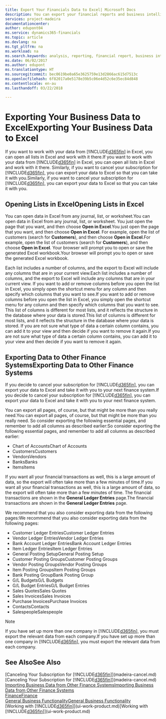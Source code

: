 ```yaml
---
title: Export Your Financials Data to Excel| Microsoft Docs
description: You can export your financial reports and business intelligence data from Finance and Operations, Business edition  to Excel, or open your Financials data in Excel.
services: project-madeira
documentationcenter: 
author: edupont04
ms.service: dynamics365-financials
ms.topic: article
ms.devlang: na
ms.tgt_pltfrm: na
ms.workload: na
ms.search.keywords: analysis, reporting, financial report, business intelligence, BI, Excel
ms.date: 06/02/2017
ms.author: edupont
ms.translationtype: HT
ms.sourcegitcommit: bec0619be0a65e3625759e13d2866ac615d7513c
ms.openlocfilehash: 6f82017a0e5178e39b5c06e4d52c6e35ec84d848
ms.contentlocale: en-au
ms.lasthandoff: 03/22/2018

---
```

# <a name="exporting-your-business-data-to-excel"></a><span data-ttu-id="5e36e-103">Exporting Your Business Data to Excel</span><span class="sxs-lookup"><span data-stu-id="5e36e-103">Exporting Your Business Data to Excel</span></span>
<span data-ttu-id="5e36e-104">If you want to work with your data from [!INCLUDE[d365fin](includes/d365fin_md.md)] in Excel, you can open all lists in Excel and work with it there.</span><span class="sxs-lookup"><span data-stu-id="5e36e-104">If you want to work with your data from [!INCLUDE[d365fin](includes/d365fin_md.md)] in Excel, you can open all lists in Excel and work with it there.</span></span> <span data-ttu-id="5e36e-105">Similarly, if you want to cancel your subscription for [!INCLUDE[d365fin](includes/d365fin_md.md)], you can export your data to Excel so that you can take it with you.</span><span class="sxs-lookup"><span data-stu-id="5e36e-105">Similarly, if you want to cancel your subscription for [!INCLUDE[d365fin](includes/d365fin_md.md)], you can export your data to Excel so that you can take it with you.</span></span>

## <a name="opening-lists-in-excel"></a><span data-ttu-id="5e36e-106">Opening Lists in Excel</span><span class="sxs-lookup"><span data-stu-id="5e36e-106">Opening Lists in Excel</span></span>
<span data-ttu-id="5e36e-107">You can open data in Excel from any journal, list, or worksheet.</span><span class="sxs-lookup"><span data-stu-id="5e36e-107">You can open data in Excel from any journal, list, or worksheet.</span></span> <span data-ttu-id="5e36e-108">You just open the page that you want, and then choose **Open in Excel**.</span><span class="sxs-lookup"><span data-stu-id="5e36e-108">You just open the page that you want, and then choose **Open in Excel**.</span></span> <span data-ttu-id="5e36e-109">For example, open the list of customers (search for **Customers**), and then choose **Open in Excel**.</span><span class="sxs-lookup"><span data-stu-id="5e36e-109">For example, open the list of customers (search for **Customers**), and then choose **Open in Excel**.</span></span> <span data-ttu-id="5e36e-110">Your browser will prompt you to open or save the generated Excel workbook.</span><span class="sxs-lookup"><span data-stu-id="5e36e-110">Your browser will prompt you to open or save the generated Excel workbook.</span></span>  

<span data-ttu-id="5e36e-111">Each list includes a number of columns, and the export to Excel will include any columns that are in your current view.</span><span class="sxs-lookup"><span data-stu-id="5e36e-111">Each list includes a number of columns, and the export to Excel will include any columns that are in your current view.</span></span> <span data-ttu-id="5e36e-112">If you want to add or remove columns before you open the list in Excel, you simply open the shortcut menu for any column and then specify which columns that you want to see.</span><span class="sxs-lookup"><span data-stu-id="5e36e-112">If you want to add or remove columns before you open the list in Excel, you simply open the shortcut menu for any column and then specify which columns that you want to see.</span></span> <span data-ttu-id="5e36e-113">This list of columns is different for most lists, and it reflects the structure in the database where your data is stored.</span><span class="sxs-lookup"><span data-stu-id="5e36e-113">This list of columns is different for most lists, and it reflects the structure in the database where your data is stored.</span></span> <span data-ttu-id="5e36e-114">If you are not sure what type of data a certain column contains, you can add it to your view and then decide if you want to remove it again.</span><span class="sxs-lookup"><span data-stu-id="5e36e-114">If you are not sure what type of data a certain column contains, you can add it to your view and then decide if you want to remove it again.</span></span>  

## <a name="exporting-data-to-other-finance-systems"></a><span data-ttu-id="5e36e-115">Exporting Data to Other Finance Systems</span><span class="sxs-lookup"><span data-stu-id="5e36e-115">Exporting Data to Other Finance Systems</span></span>
<span data-ttu-id="5e36e-116">If you decide to cancel your subscription for [!INCLUDE[d365fin](includes/d365fin_md.md)], you can export your data to Excel and take it with you to your next finance system.</span><span class="sxs-lookup"><span data-stu-id="5e36e-116">If you decide to cancel your subscription for [!INCLUDE[d365fin](includes/d365fin_md.md)], you can export your data to Excel and take it with you to your next finance system.</span></span>  

<span data-ttu-id="5e36e-117">You can export all pages, of course, but that might be more than you really need.</span><span class="sxs-lookup"><span data-stu-id="5e36e-117">You can export all pages, of course, but that might be more than you really need.</span></span> <span data-ttu-id="5e36e-118">So consider exporting the following essential pages, and remember to add all columns as described earlier:</span><span class="sxs-lookup"><span data-stu-id="5e36e-118">So consider exporting the following essential pages, and remember to add all columns as described earlier:</span></span>  

* <span data-ttu-id="5e36e-119">Chart of Accounts</span><span class="sxs-lookup"><span data-stu-id="5e36e-119">Chart of Accounts</span></span>  
* <span data-ttu-id="5e36e-120">Customers</span><span class="sxs-lookup"><span data-stu-id="5e36e-120">Customers</span></span>  
* <span data-ttu-id="5e36e-121">Vendors</span><span class="sxs-lookup"><span data-stu-id="5e36e-121">Vendors</span></span>  
* <span data-ttu-id="5e36e-122">Banks</span><span class="sxs-lookup"><span data-stu-id="5e36e-122">Banks</span></span>  
* <span data-ttu-id="5e36e-123">Items</span><span class="sxs-lookup"><span data-stu-id="5e36e-123">Items</span></span>  

<span data-ttu-id="5e36e-124">If you want all your financial transactions as well, this is a large amount of data, so the export will often take more than a few minutes of time.</span><span class="sxs-lookup"><span data-stu-id="5e36e-124">If you want all your financial transactions as well, this is a large amount of data, so the export will often take more than a few minutes of time.</span></span> <span data-ttu-id="5e36e-125">The financial transactions are shown in the **General Ledger Entries** page.</span><span class="sxs-lookup"><span data-stu-id="5e36e-125">The financial transactions are shown in the **General Ledger Entries** page.</span></span>  

<span data-ttu-id="5e36e-126">We recommend that you also consider exporting data from the following pages:</span><span class="sxs-lookup"><span data-stu-id="5e36e-126">We recommend that you also consider exporting data from the following pages:</span></span>  

* <span data-ttu-id="5e36e-127">Customer Ledger Entries</span><span class="sxs-lookup"><span data-stu-id="5e36e-127">Customer Ledger Entries</span></span>  
* <span data-ttu-id="5e36e-128">Vendor Ledger Entries</span><span class="sxs-lookup"><span data-stu-id="5e36e-128">Vendor Ledger Entries</span></span>  
* <span data-ttu-id="5e36e-129">Bank Account Ledger Entries</span><span class="sxs-lookup"><span data-stu-id="5e36e-129">Bank Account Ledger Entries</span></span>  
* <span data-ttu-id="5e36e-130">Item Ledger Entries</span><span class="sxs-lookup"><span data-stu-id="5e36e-130">Item Ledger Entries</span></span>  
* <span data-ttu-id="5e36e-131">General Posting Setup</span><span class="sxs-lookup"><span data-stu-id="5e36e-131">General Posting Setup</span></span>  
* <span data-ttu-id="5e36e-132">Customer Posting Groups</span><span class="sxs-lookup"><span data-stu-id="5e36e-132">Customer Posting Groups</span></span>  
* <span data-ttu-id="5e36e-133">Vendor Posting Groups</span><span class="sxs-lookup"><span data-stu-id="5e36e-133">Vendor Posting Groups</span></span>  
* <span data-ttu-id="5e36e-134">Item Posting Groups</span><span class="sxs-lookup"><span data-stu-id="5e36e-134">Item Posting Groups</span></span>  
* <span data-ttu-id="5e36e-135">Bank Posting Group</span><span class="sxs-lookup"><span data-stu-id="5e36e-135">Bank Posting Group</span></span>  
* <span data-ttu-id="5e36e-136">G/L Budgets</span><span class="sxs-lookup"><span data-stu-id="5e36e-136">G/L Budgets</span></span>  
* <span data-ttu-id="5e36e-137">G/L Budget Entries</span><span class="sxs-lookup"><span data-stu-id="5e36e-137">G/L Budget Entries</span></span>  
* <span data-ttu-id="5e36e-138">Sales Quotes</span><span class="sxs-lookup"><span data-stu-id="5e36e-138">Sales Quotes</span></span>  
* <span data-ttu-id="5e36e-139">Sales Invoices</span><span class="sxs-lookup"><span data-stu-id="5e36e-139">Sales Invoices</span></span>  
* <span data-ttu-id="5e36e-140">Purchase Invoices</span><span class="sxs-lookup"><span data-stu-id="5e36e-140">Purchase Invoices</span></span>  
* <span data-ttu-id="5e36e-141">Contacts</span><span class="sxs-lookup"><span data-stu-id="5e36e-141">Contacts</span></span>  
* <span data-ttu-id="5e36e-142">Salespeople</span><span class="sxs-lookup"><span data-stu-id="5e36e-142">Salespeople</span></span>  

> [!NOTE]  
>   <span data-ttu-id="5e36e-143">If you have set up more than one company in [!INCLUDE[d365fin](includes/d365fin_md.md)], you must export the relevant data from each company.</span><span class="sxs-lookup"><span data-stu-id="5e36e-143">If you have set up more than one company in [!INCLUDE[d365fin](includes/d365fin_md.md)], you must export the relevant data from each company.</span></span>

## <a name="see-also"></a><span data-ttu-id="5e36e-144">See Also</span><span class="sxs-lookup"><span data-stu-id="5e36e-144">See Also</span></span>
<span data-ttu-id="5e36e-145">[Canceling Your Subscription for [!INCLUDE[d365fin](includes/d365fin_md.md)]](madeira-cancel.md)</span><span class="sxs-lookup"><span data-stu-id="5e36e-145">[Canceling Your Subscription for [!INCLUDE[d365fin](includes/d365fin_md.md)]](madeira-cancel.md)</span></span>  
[<span data-ttu-id="5e36e-146">Importing Business Data from Other Finance Systems</span><span class="sxs-lookup"><span data-stu-id="5e36e-146">Importing Business Data from Other Finance Systems</span></span>](upload-data.md)  
[<span data-ttu-id="5e36e-147">Finance</span><span class="sxs-lookup"><span data-stu-id="5e36e-147">Finance</span></span>](finance.md)  
[<span data-ttu-id="5e36e-148">General Business Functionality</span><span class="sxs-lookup"><span data-stu-id="5e36e-148">General Business Functionality</span></span>](ui-across-business-areas.md)  
<span data-ttu-id="5e36e-149">[Working with [!INCLUDE[d365fin](includes/d365fin_md.md)]](ui-work-product.md)</span><span class="sxs-lookup"><span data-stu-id="5e36e-149">[Working with [!INCLUDE[d365fin](includes/d365fin_md.md)]](ui-work-product.md)</span></span>  

